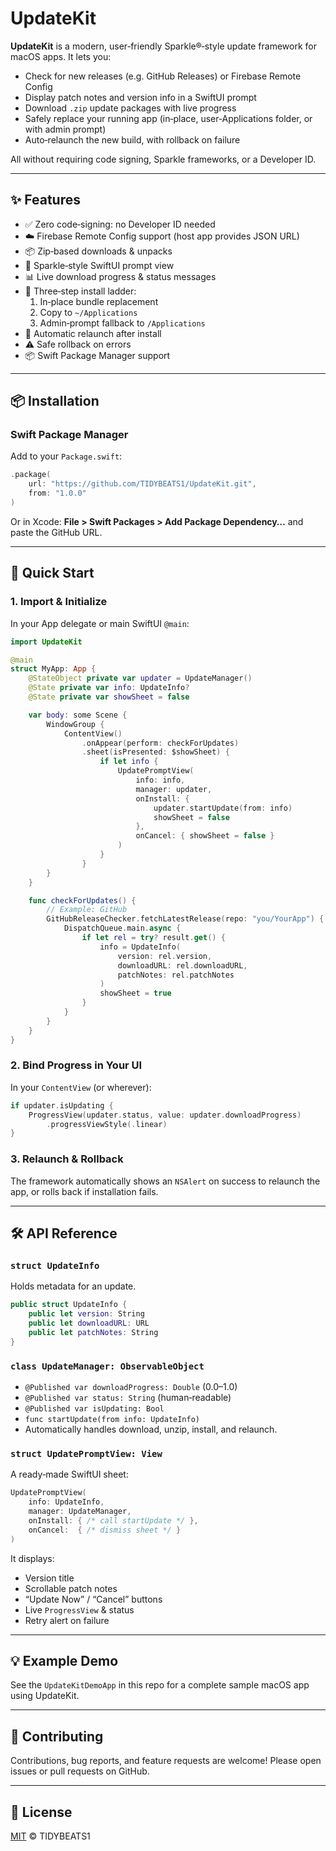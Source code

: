 # UpdateKit

**UpdateKit** is a modern, user‑friendly Sparkle®‑style update framework for macOS apps. It lets you:

- Check for new releases (e.g. GitHub Releases) or Firebase Remote Config
- Display patch notes and version info in a SwiftUI prompt
- Download `.zip` update packages with live progress
- Safely replace your running app (in‑place, user‑Applications folder, or with admin prompt)
- Auto‑relaunch the new build, with rollback on failure

All without requiring code signing, Sparkle frameworks, or a Developer ID.

---

## ✨ Features

- ✅ Zero code‑signing: no Developer ID needed
- ☁️ Firebase Remote Config support (host app provides JSON URL)
- 📦 Zip‑based downloads & unpacks
- 🔔 Sparkle‑style SwiftUI prompt view
- 📊 Live download progress & status messages
- 🔄 Three‑step install ladder:
  1. In‑place bundle replacement
  2. Copy to `~/Applications`
  3. Admin‑prompt fallback to `/Applications`
- 🔁 Automatic relaunch after install
- ⚠️ Safe rollback on errors
- 📦 Swift Package Manager support

---

## 📦 Installation

### Swift Package Manager

Add to your `Package.swift`:

```swift
.package(
    url: "https://github.com/TIDYBEATS1/UpdateKit.git",
    from: "1.0.0"
)
```

Or in Xcode: **File > Swift Packages > Add Package Dependency…** and paste the GitHub URL.

---

## 🚀 Quick Start

### 1. Import & Initialize

In your App delegate or main SwiftUI `@main`:

```swift
import UpdateKit

@main
struct MyApp: App {
    @StateObject private var updater = UpdateManager()
    @State private var info: UpdateInfo?
    @State private var showSheet = false

    var body: some Scene {
        WindowGroup {
            ContentView()
                .onAppear(perform: checkForUpdates)
                .sheet(isPresented: $showSheet) {
                    if let info { 
                        UpdatePromptView(
                            info: info,
                            manager: updater,
                            onInstall: {
                                updater.startUpdate(from: info)
                                showSheet = false
                            },
                            onCancel: { showSheet = false }
                        )
                    }
                }
        }
    }

    func checkForUpdates() {
        // Example: GitHub
        GitHubReleaseChecker.fetchLatestRelease(repo: "you/YourApp") { result in
            DispatchQueue.main.async {
                if let rel = try? result.get() {
                    info = UpdateInfo(
                        version: rel.version,
                        downloadURL: rel.downloadURL,
                        patchNotes: rel.patchNotes
                    )
                    showSheet = true
                }
            }
        }
    }
}
```

### 2. Bind Progress in Your UI

In your `ContentView` (or wherever):
```swift
if updater.isUpdating {
    ProgressView(updater.status, value: updater.downloadProgress)
        .progressViewStyle(.linear)
}
```

### 3. Relaunch & Rollback
The framework automatically shows an `NSAlert` on success to relaunch the app, or rolls back if installation fails.

---

## 🛠 API Reference

### `struct UpdateInfo`

Holds metadata for an update.
```swift
public struct UpdateInfo {
    public let version: String
    public let downloadURL: URL
    public let patchNotes: String
}
```

### `class UpdateManager: ObservableObject`

- `@Published var downloadProgress: Double`  (0.0–1.0)
- `@Published var status: String`             (human‑readable)
- `@Published var isUpdating: Bool`
- `func startUpdate(from info: UpdateInfo)`
- Automatically handles download, unzip, install, and relaunch.

### `struct UpdatePromptView: View`

A ready‑made SwiftUI sheet:
```swift
UpdatePromptView(
    info: UpdateInfo,
    manager: UpdateManager,
    onInstall: { /* call startUpdate */ },
    onCancel:  { /* dismiss sheet */ }
)
```
It displays:
- Version title
- Scrollable patch notes
- “Update Now” / “Cancel” buttons
- Live `ProgressView` & status
- Retry alert on failure

---

## 💡 Example Demo

See the `UpdateKitDemoApp` in this repo for a complete sample macOS app using UpdateKit.

---

## 🤝 Contributing

Contributions, bug reports, and feature requests are welcome! Please open issues or pull requests on GitHub.

---

## 📄 License

[MIT](LICENSE) © TIDYBEATS1
